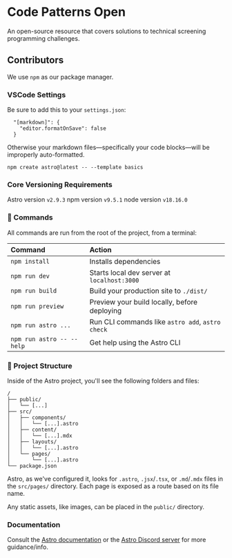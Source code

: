 # Code Patterns Open
An open-source resource that covers solutions to technical screening programming challenges.

## Contributors
We use `npm` as our package manager.

### VSCode Settings
Be sure to add this to your `settings.json`:
```
  "[markdown]": {
    "editor.formatOnSave": false
  }
```
Otherwise your markdown files&mdash;specifically your code blocks&mdash;will be improperly auto-formatted.

```
npm create astro@latest -- --template basics
```

### Core Versioning Requirements
Astro version `v2.9.3`
npm version `v9.5.1`
node version `v18.16.0`

### 🧞 Commands

All commands are run from the root of the project, from a terminal:

| Command                   | Action                                           |
| :------------------------ | :----------------------------------------------- |
| `npm install`             | Installs dependencies                            |
| `npm run dev`             | Starts local dev server at `localhost:3000`      |
| `npm run build`           | Build your production site to `./dist/`          |
| `npm run preview`         | Preview your build locally, before deploying     |
| `npm run astro ...`       | Run CLI commands like `astro add`, `astro check` |
| `npm run astro -- --help` | Get help using the Astro CLI                     |

### 🚀 Project Structure

Inside of the Astro project, you'll see the following folders and files:

```
/
├── public/
│   └── [...]
├── src/
│   ├── components/
│   │   └── [...].astro
│   ├── content/
│   │   └── [...].mdx
│   ├── layouts/
│   │   └── [...].astro
│   └── pages/
│       └── [...].astro
└── package.json
```

Astro, as we've configured it, looks for `.astro`, `.jsx`/`.tsx`, or `.md`/`.mdx` files in the `src/pages/` directory. Each page is exposed as a route based on its file name.

Any static assets, like images, can be placed in the `public/` directory.


### Documentation
Consult the [Astro documentation](https://docs.astro.build) or the [Astro Discord server](https://astro.build/chat) for more guidance/info.
